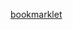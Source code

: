<a href="javascript:var script=document.createElement('script');script.src='https://gist.githubusercontent.com/Gozala/58cc14aeae44bf57636108ce9fdd2d31/raw/e0fb524e5914744d06b441369454c7363cfedc14/content-pinning.js';document.documentElement.appendChild(script);">bookmarklet</a>